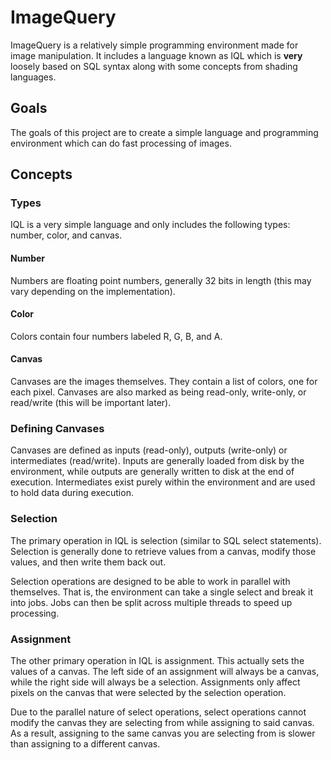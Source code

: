 # ImageQuery

ImageQuery is a relatively simple programming environment made for image manipulation. It includes
a language known as IQL which is **very** loosely based on SQL syntax along with some concepts from
shading languages.

## Goals

The goals of this project are to create a simple language and programming environment which can do
fast processing of images.

## Concepts

### Types

IQL is a very simple language and only includes the following types: number, color, and canvas.

#### Number

Numbers are floating point numbers, generally 32 bits in length (this may vary depending on the
implementation).

#### Color

Colors contain four numbers labeled R, G, B, and A.

#### Canvas

Canvases are the images themselves. They contain a list of colors, one for each pixel. Canvases
are also marked as being read-only, write-only, or read/write (this will be important later).

### Defining Canvases

Canvases are defined as inputs (read-only), outputs (write-only) or intermediates (read/write).
Inputs are generally loaded from disk by the environment, while outputs are generally written
to disk at the end of execution. Intermediates exist purely within the environment and are used
to hold data during execution.

### Selection

The primary operation in IQL is selection (similar to SQL select statements). Selection is
generally done to retrieve values from a canvas, modify those values, and then write them
back out.

Selection operations are designed to be able to work in parallel with themselves. That is,
the environment can take a single select and break it into jobs. Jobs can then be split across
multiple threads to speed up processing.

### Assignment

The other primary operation in IQL is assignment. This actually sets the values of a canvas. The
left side of an assignment will always be a canvas, while the right side will always be a
selection. Assignments only affect pixels on the canvas that were selected by the selection
operation.

Due to the parallel nature of select operations, select operations cannot modify the canvas they
are selecting from while assigning to said canvas. As a result, assigning to the same canvas you
are selecting from is slower than assigning to a different canvas.